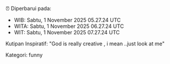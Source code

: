 ⏰ Diperbarui pada:
- WIB: Sabtu, 1 November 2025 05.27.24 UTC
- WITA: Sabtu, 1 November 2025 06.27.24 UTC
- WIT: Sabtu, 1 November 2025 07.27.24 UTC

Kutipan Inspiratif:
"God is really creative , i mean ..just look at me"


Kategori: funny

